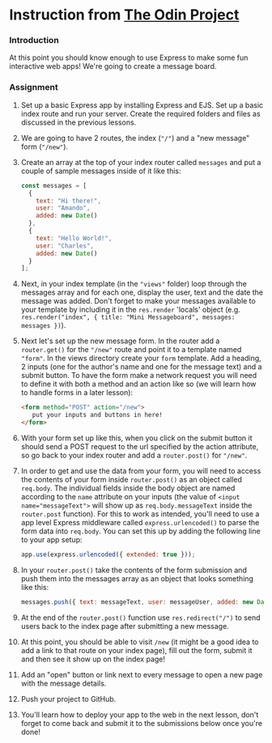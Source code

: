 # Instruction from [The Odin Project](https://www.theodinproject.com/lessons/node-path-nodejs-mini-message-board)

### Introduction

At this point you should know enough to use Express to make some fun interactive web apps! We're going to create a message board.

### Assignment

<div class="lesson-content__panel" markdown="1">

1. Set up a basic Express app by installing Express and EJS. Set up a basic index route and run your server. Create the required folders and files as discussed in the previous lessons.
1. We are going to have 2 routes, the index (`"/"`) and a "new message" form (`"/new"`).
1. Create an array at the top of your index router called `messages` and put a couple of sample messages inside of it like this:

   ```javascript
   const messages = [
     {
       text: "Hi there!",
       user: "Amando",
       added: new Date()
     },
     {
       text: "Hello World!",
       user: "Charles",
       added: new Date()
     }
   ];
   ```

1. Next, in your index template (in the `"views"` folder) loop through the messages array and for each one, display the user, text and the date the message was added. Don't forget to make your messages available to your template by including it in the `res.render` 'locals' object (e.g. `res.render("index", { title: "Mini Messageboard", messages: messages })`).
1. Next let's set up the new message form.  In the router add a `router.get()` for the `"/new"` route and point it to a template named `"form"`. In the views directory create your `form` template. Add a heading, 2 inputs (one for the author's name and one for the message text) and a submit button. To have the form make a network request you will need to define it with both a method and an action like so (we will learn how to handle forms in a later lesson):

   ```html
   <form method="POST" action="/new">
      put your inputs and buttons in here!
   </form>
   ```

1. With your form set up like this, when you click on the submit button it should send a POST request to the url specified by the action attribute, so go back to your index router and add a `router.post()` for `"/new"`.
1. In order to get and use the data from your form, you will need to access the contents of your form inside `router.post()` as an object called `req.body`. The individual fields inside the body object are named according to the `name` attribute on your inputs (the value of `<input name="messageText">` will show up as `req.body.messageText` inside the `router.post` function). For this to work as intended, you'll need to use a app level Express middleware called `express.urlencoded()` to parse the form data into `req.body`. You can set this up by adding the following line to your app setup:

   ```javascript
   app.use(express.urlencoded({ extended: true }));
   ```

1. In your `router.post()` take the contents of the form submission and push them into the messages array as an object that looks something like this:

   ```javascript
   messages.push({ text: messageText, user: messageUser, added: new Date() });
   ```

1. At the end of the `router.post()` function use `res.redirect("/")` to send users back to the index page after submitting a new message.
1. At this point, you should be able to visit `/new` (it might be a good idea to add a link to that route on your index page), fill out the form, submit it and then see it show up on the index page!
1. Add an "open" button or link next to every message to open a new page with the message details.
1. Push your project to GitHub.
1. You'll learn how to deploy your app to the web in the next lesson, don't forget to come back and submit it to the submissions below once you're done!

</div>
